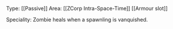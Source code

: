 Type: [[Passive]]
Area: [[ZCorp Intra-Space-Time]]
[[Armour slot]]

Speciality: Zombie heals when a spawnling is vanquished.